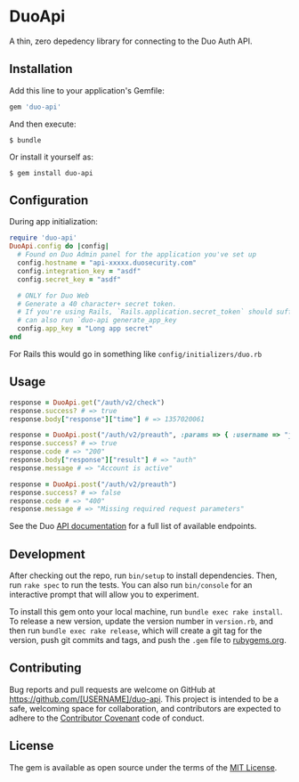 # DuoApi

A thin, zero depedency library for connecting to the Duo Auth API.

## Installation

Add this line to your application's Gemfile:

```ruby
gem 'duo-api'
```

And then execute:

```
$ bundle
```

Or install it yourself as:

```
$ gem install duo-api
```

## Configuration

During app initialization:
```ruby
require 'duo-api'
DuoApi.config do |config|
  # Found on Duo Admin panel for the application you've set up
  config.hostname = "api-xxxxx.duosecurity.com"
  config.integration_key = "asdf"
  config.secret_key = "asdf"

  # ONLY for Duo Web
  # Generate a 40 character+ secret token.
  # If you're using Rails, `Rails.application.secret_token` should suffice
  # can also run `duo-api generate_app_key
  config.app_key = "Long app secret"
end
```

For Rails this would go in something like `config/initializers/duo.rb`

## Usage

```ruby
response = DuoApi.get("/auth/v2/check")
response.success? # => true
response.body["response"]["time"] # => 1357020061

response = DuoApi.post("/auth/v2/preauth", :params => { :username => "jphenow" })
response.success? # => true
response.code # => "200"
response.body["response"]["result"] # => "auth"
response.message # => "Account is active"

response = DuoApi.post("/auth/v2/preauth")
response.success? # => false
response.code # => "400"
response.message # => "Missing required request parameters"
```

See the Duo [API documentation](https://www.duosecurity.com/docs/authapi) for a full list of
available endpoints.


## Development

After checking out the repo, run `bin/setup` to install dependencies. Then, run `rake spec` to run the tests. You can also run `bin/console` for an interactive prompt that will allow you to experiment.

To install this gem onto your local machine, run `bundle exec rake install`. To release a new version, update the version number in `version.rb`, and then run `bundle exec rake release`, which will create a git tag for the version, push git commits and tags, and push the `.gem` file to [rubygems.org](https://rubygems.org).

## Contributing

Bug reports and pull requests are welcome on GitHub at https://github.com/[USERNAME]/duo-api. This project is intended to be a safe, welcoming space for collaboration, and contributors are expected to adhere to the [Contributor Covenant](contributor-covenant.org) code of conduct.


## License

The gem is available as open source under the terms of the [MIT License](http://opensource.org/licenses/MIT).

